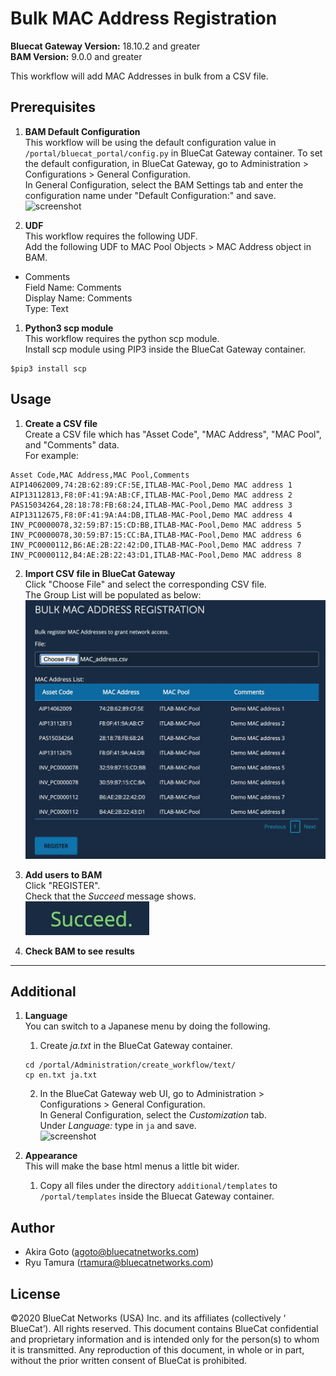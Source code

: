 # Bulk MAC Address Registration  
**Bluecat Gateway Version:** 18.10.2 and greater  
**BAM Version:** 9.0.0 and greater  

This workflow will add MAC Addresses in bulk from a CSV file.  

## Prerequisites
1. **BAM Default Configuration**  
This workflow will be using the default configuration value in `/portal/bluecat_portal/config.py` in BlueCat Gateway container.  To set the default configuration, in BlueCat Gateway, go to Administration > Configurations > General Configuration.  
In General Configuration, select the BAM Settings tab and enter the configuration name under "Default Configuration:" and save.  
![screenshot](img/BAM_default_settings.jpg?raw=true "BAM_default_settings")  

2. **UDF**  
This workflow requires the following UDF.  
Add the following UDF to MAC Pool Objects > MAC Address object in BAM.  
  - Comments  
  Field Name: Comments    
  Display Name: Comments   
  Type: Text  
  
1. **Python3 scp module**  
This workflow requires the python scp module.  
Install scp module using PIP3 inside the BlueCat Gateway container.
```
$pip3 install scp

```

## Usage  

1. **Create a CSV file**  
Create a CSV file which has "Asset Code", "MAC Address", "MAC Pool", and "Comments" data.  
For example:   
```
Asset Code,MAC Address,MAC Pool,Comments
AIP14062009,74:2B:62:89:CF:5E,ITLAB-MAC-Pool,Demo MAC address 1
AIP13112813,F8:0F:41:9A:AB:CF,ITLAB-MAC-Pool,Demo MAC address 2
PAS15034264,28:18:78:FB:68:24,ITLAB-MAC-Pool,Demo MAC address 3
AIP13112675,F8:0F:41:9A:A4:DB,ITLAB-MAC-Pool,Demo MAC address 4
INV_PC0000078,32:59:B7:15:CD:BB,ITLAB-MAC-Pool,Demo MAC address 5
INV_PC0000078,30:59:B7:15:CC:BA,ITLAB-MAC-Pool,Demo MAC address 6
INV_PC0000112,B6:AE:2B:22:42:D0,ITLAB-MAC-Pool,Demo MAC address 7
INV_PC0000112,B4:AE:2B:22:43:D1,ITLAB-MAC-Pool,Demo MAC address 8

```
2. **Import CSV file in BlueCat Gateway**  
Click "Choose File" and select the corresponding CSV file.  
The Group List will be populated as below:  
    <img src = "img/Bulk_mac1.jpg" width = "600px"> 
<!-- ![screenshot](img/Bulk_mac1.jpg?raw=true "Bulk_mac1")   -->

3. **Add users to BAM**  
Click "REGISTER".  
Check that the *Succeed* message shows.  
![screenshot](img/Bulk_mac2.jpg?raw=true "Bulk_mac2")  

1. **Check BAM to see results**  

---

## Additional  

1. **Language**  
You can switch to a Japanese menu by doing the following.  
    1. Create *ja.txt* in the BlueCat Gateway container.  
    ```
    cd /portal/Administration/create_workflow/text/  
    cp en.txt ja.txt  
    ```  
    2. In the BlueCat Gateway web UI, go to Administration > Configurations > General Configuration.   
    In General Configuration, select the *Customization* tab.  
    Under *Language:* type in `ja` and save.  
    ![screenshot](img/langauge_ja.jpg?raw=true "langauge_ja")  

2. **Appearance**  
This will make the base html menus a little bit wider.  
    1. Copy all files under the directory `additional/templates` to `/portal/templates` inside the Bluecat Gateway container.  

## Author   
- Akira Goto (agoto@bluecatnetworks.com)  
- Ryu Tamura (rtamura@bluecatnetworks.com)  

## License
©2020 BlueCat Networks (USA) Inc. and its affiliates (collectively ‘ BlueCat’). All rights reserved. This document contains BlueCat confidential and proprietary information and is intended only for the person(s) to whom it is transmitted. Any reproduction of this document, in whole or in part, without the prior written consent of BlueCat is prohibited.
